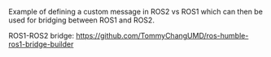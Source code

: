Example of defining a custom message in ROS2 vs ROS1 which can then be used for bridging between ROS1 and ROS2.

ROS1-ROS2 bridge: https://github.com/TommyChangUMD/ros-humble-ros1-bridge-builder
